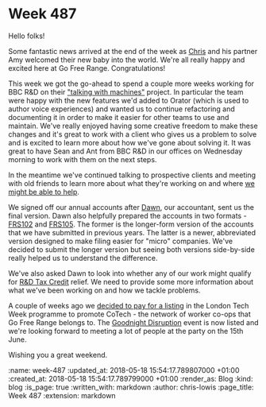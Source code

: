 Week 487
========

Hello folks!

Some fantastic news arrived at the end of the week as [Chris](/chris-roos) and his partner Amy welcomed their new baby into the world. We're all really happy and excited here at Go Free Range. Congratulations!

This week we got the go-ahead to spend a couple more weeks working for BBC R&D on their ["talking with machines"](https://www.bbc.co.uk/rd/projects/talking-with-machines) project. In particular the team were happy with the new features we'd added to Orator  (which is used to author voice experiences) and wanted us to continue refactoring and documenting it in order to make it easier for other teams to use and maintain. We've really enjoyed having some creative freedom to make these changes and it's great to work with a client who gives us a problem to solve and is excited to learn more about how we've gone about solving it. It was great to have Sean and Ant from BBC R&D in our offices on Wednesday morning to work with them on the next steps.

In the meantime we've continued talking to prospective clients and meeting with old friends to learn more about what they're working on and where [we might be able to help](http://gofreerange.com/upcoming-availability).

We signed off our annual accounts after [Dawn](http://www.goddardsolutions.co.uk/), our accountant, sent us the final version. Dawn also helpfully prepared the accounts in two formats - [FRS102](https://www.icaew.com/technical/financial-reporting/new-uk-gaap/frs-102-the-financial-reporting-standard) and [FRS105](https://www.icaew.com/en/technical/financial-reporting/new-uk-gaap/frs-105-the-financial-reporting-standard-applicable-to-micro-entities). The former is the longer-form version of the accounts that we have submitted in previous years. The latter is a newer, abbreviated version designed to make filing easier for "micro" companies. We've decided to submit the longer version but seeing both versions side-by-side really helped us to understand the difference.

We've also asked Dawn to look into whether any of our work might qualify for [R&D Tax Credit](https://www.gov.uk/guidance/corporation-tax-research-and-development-rd-relief) relief. We need to provide some more information about what we've been working on and how we tackle problems.

A couple of weeks ago we [decided to pay for a listing](https://community.coops.tech/t/cotech-at-london-tech-week/613/31) in the London Tech Week programme to promote CoTech - the network of worker co-ops that Go Free Range belongs to. The [Goodnight Disruption](https://londontechweek.com/event/goodnight-disruption-a-tech-week-party-by-cotech-innovation) event is now listed and we're looking forward to meeting a lot of people at the party on the 15th June.

Wishing you a great weekend.

:name: week-487
:updated_at: 2018-05-18 15:54:17.789807000 +01:00
:created_at: 2018-05-18 15:54:17.789799000 +01:00
:render_as: Blog
:kind: blog
:is_page: true
:written_with: markdown
:author: chris-lowis
:page_title: Week 487
:extension: markdown
